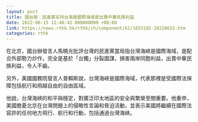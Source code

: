 ```yaml
---
layout: post
title: 國台辦：民進黨支持台海是國際海域是出賣中華民族利益
date: 2022-06-15 12:40:42.000000000 +08:00
link: https://news.rthk.hk/rthk/ch/component/k2/1653102-20220615.htm
categories: rthk
---
```


在北京，國台辦發言人馬曉光批評台灣的民進黨當局指台灣海峽是國際海域，是配合外部勢力炒作，完全是基於「台獨」分裂圖謀，損害兩岸同胞利益，出賣中華民族利益，令人不齒。

另外，美國國務院發言人普賴斯說，台灣海峽是國際海域，代表那裡是受國際法保障包括航行和飛越自由的自由區域。 

他說，台灣海峽的和平與穩定，對廣泛印太地區的安全與繁榮至關重要。他重申，美國擔憂北京在台灣問題上的侵略性言論和脅迫活動，並表示美國將繼續在國際法容許的任何地方飛行、航行和行動，包括通過台灣海峽。
